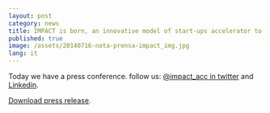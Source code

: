 ```yaml
---
layout: post
category: news
title: IMPACT is born, an innovative model of start-ups accelerator to finance 100.000 euros to 64 European mobile Internet projects
published: true
image: /assets/20140716-nota-prensa-impact_img.jpg
lang: it
---
```


Today we have a press conference. follow us: <a href="https://twitter.com/IMPACT_acc" target="_blank">@impact_acc in twitter</a> and <a href="https://www.linkedin.com/company/impact-accelerator" target="_blank">Linkedin</a>.

<a href="/assets/20140716-nota-prensa-impact-english.pdf"><i class="icon-download-1"></i> Download press release</a>.
<br>
<br>
<br>
<br><br>
<br>
<br>
<br>